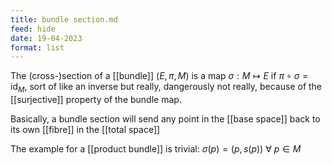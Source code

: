 ```yaml
---
title: bundle section.md
feed: hide
date: 19-04-2023
format: list
---
```



The (cross-)section of a [[bundle]] $(E, \pi, M)$ is a map $\sigma: M\mapsto E$ if $\pi\circ\sigma=\text{id}_M$, sort of like an inverse but really, dangerously not really, because of the [[surjective]] property of the bundle map.

Basically, a bundle section will send any point in the [[base space]] back to its own [[fibre]] in the [[total space]]

The example for a [[product bundle]] is trivial: $\sigma(p) = (p, s(p))\ \forall\ p\in M$

